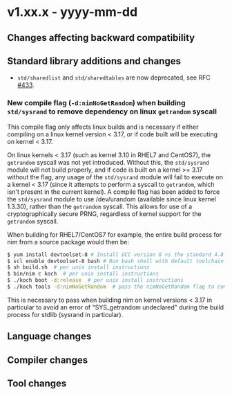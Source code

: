 # v1.xx.x - yyyy-mm-dd

## Changes affecting backward compatibility

## Standard library additions and changes

- `std/sharedlist` and `std/sharedtables` are now deprecated, see RFC [#433](https://github.com/nim-lang/RFCs/issues/433).

### New compile flag (`-d:nimNoGetRandom`) when building `std/sysrand` to remove dependency on linux `getrandom` syscall

This compile flag only affects linux builds and is necessary if either compiling on a linux kernel version < 3.17, or if code built will be executing on kernel < 3.17.

On linux kernels < 3.17 (such as kernel 3.10 in RHEL7 and CentOS7), the `getrandom` syscall was not yet introduced. Without this, the `std/sysrand` module will not build properly, and if code is built on a kernel >= 3.17 without the flag, any usage of the `std/sysrand` module will fail to execute on a kernel < 3.17 (since it attempts to perform a syscall to `getrandom`, which isn't present in the current kernel). A compile flag has been added to force the `std/sysrand` module to use /dev/urandom (available since linux kernel 1.3.30), rather than the `getrandom` syscall. This allows for use of a cryptographically secure PRNG, regardless of kernel support for the `getrandom` syscall.

When building for RHEL7/CentOS7 for example, the entire build process for nim from a source package would then be:
```sh
$ yum install devtoolset-8 # Install GCC version 8 vs the standard 4.8.5 on RHEL7/CentOS7. Alternatively use -d:nimEmulateOverflowChecks. See issue #13692 for details
$ scl enable devtoolset-8 bash # Run bash shell with default toolchain of gcc 8
$ sh build.sh  # per unix install instructions
$ bin/nim c koch  # per unix install instructions
$ ./koch boot -d:release  # per unix install instructions
$ ./koch tools -d:nimNoGetRandom  # pass the nimNoGetRandom flag to compile std/sysrand without support for getrandom syscall
```

This is necessary to pass when building nim on kernel versions < 3.17 in particular to avoid an error of "SYS_getrandom undeclared" during the build process for stdlib (sysrand in particular).

## Language changes


## Compiler changes


## Tool changes
